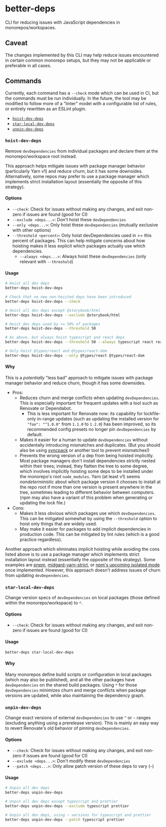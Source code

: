# better-deps

CLI for reducing issues with JavaScript dependencies in monorepos/workspaces.

## Caveat

The changes implemented by this CLI may help reduce issues encountered in certain common monorepo setups, but they may not be applicable or preferable in all cases.

## Commands

Currently, each command has a `--check` mode which can be used in CI, but the commands must be run individually. In the future, the tool may be modified to follow more of a "linter" model with a configurable list of rules, or entirely rewritten as an ESLint plugin.

- [`hoist-dev-deps`](#hoist-dev-deps)
- [`star-local-dev-deps`](#star-local-dev-deps)
- [`unpin-dev-deps`](#unpin-dev-deps)

### `hoist-dev-deps`

Remove `devDependencies` from individual packages and declare them at the monorepo/workspace root instead.

This approach helps mitigate issues with package manager behavior (particularly Yarn v1) and reduce churn, but it has some downsides. Alternatively, some repos may prefer to use a package manager which implements strict installation layout (essentially the opposite of this strategy).

#### Options

- `--check`: Check for issues without making any changes, and exit non-zero if issues are found (good for CI)
- `--exclude <deps...>`: Don't hoist these `devDependencies`
- `--only <deps...>`: Only hoist these `devDependencies` (mutually exclusive with other options)
- `--threshold <percent>`: Only hoist devDependencies used in \>= this percent of packages. This can help mitigate concerns about how hoisting makes it less explicit which packages actually use which dependencies.
  - `--always <deps...>`: Always hoist these `devDependencies` (only relevant with `--threshold`)

#### Usage

```bash
# Hoist all dev deps
better-deps hoist-dev-deps

# Check that no new non-hoisted deps have been introduced
better-deps hoist-dev-deps --check

# Hoist all dev deps except @storybook/html
better-deps hoist-dev-deps --exclude @storybook/html

# Hoist dev deps used by >= 50% of packages
better-deps hoist-dev-deps --threshold 50

# As above, but always hoist typescript and react deps
better-deps hoist-dev-deps --threshold 50 --always typescript react react-dom @types/react @types/react-dom

# Only hoist @types/react and @types/react-dom
better-deps hoist-dev-deps --only @types/react @types/react-dom
```

#### Why

This is a _potentially_ "less bad" approach to mitigate issues with package manager behavior and reduce churn, though it has some downsides.

- Pros:
  - Reduces churn and merge conflicts when updating `devDependencies`. This is especially important for frequent updates with a tool such as Renovate or Dependabot.
    - This is less important for Renovate now: its capability for lockfile-only in-range updates (such as updating the installed version for `"foo": "^1.0.0"` from `1.1.0` to `1.2.0`) has been improved, so its recommended config presets no longer pin `devDependencies` by default.
  - Makes it easier for a human to update `devDependencies` without accidentally introducing mismatches and duplicates. (But you should also be using [syncpack](https://www.npmjs.com/package/syncpack) or another tool to prevent mismatches!)
  - Prevents the wrong version of a dep from being hoisted implicitly. Most package managers don't install dependencies strictly nested within their trees; instead, they flatten the tree to some degree, which involves implicitly hoisting some deps to be installed under the monorepo's root `node_modules`. Yarn (at least v1) seems _nondeterministic_ about which package version it chooses to install at the repo root if more than one version is present anywhere in the tree, sometimes leading to different behavior between computers. (npm may also have a variant of this problem when generating or updating the lock file.)
- Cons:
  - Makes it less obvious which packages use which `devDependencies`. This can be mitigated somewhat by using the `--threshold` option to hoist only things that are widely used.
  - May make it easier for packages to add implicit dependencies in production code. This can be mitigated by lint rules (which is a good practice regardless).

Another approach which eliminates implicit hoisting while avoiding the cons listed above is to use a package manager which implements strict installation layout instead (essentially the opposite of this strategy). Some examples are [pnpm](https://pnpm.io/), [midgard-yarn-strict](https://www.npmjs.com/package/midgard-yarn-strict), or [npm's upcoming isolated mode](https://github.com/npm/rfcs/blob/main/accepted/0042-isolated-mode.md) once implemented. However, this approach doesn't address issues of churn from updating `devDependencies`.

### `star-local-dev-deps`

Change version specs of `devDependencies` on local packages (those defined within the monorepo/workspace) to `*`.

#### Options

- `--check`: Check for issues without making any changes, and exit non-zero if issues are found (good for CI)

#### Usage

```bash
better-deps star-local-dev-deps
```

#### Why

Many monorepos define build scripts or configuration in local packages (which may also be published), and all the other packages have `devDependencies` on the shared build packages. Using `*` for those `devDependencies` minimizes churn and merge conflicts when package versions are updated, while also maintaining the dependency graph.

### `unpin-dev-deps`

Change exact versions of external `devDependencies` to use `^` or `~` ranges (excluding anything using a prerelease version). This is mainly an easy way to revert Renovate's old behavior of pinning `devDependencies`.

#### Options

- `--check`: Check for issues without making any changes, and exit non-zero if issues are found (good for CI)
- `--exclude <deps...>`: Don't modify these `devDependencies`
- `--patch <deps...>`: Only allow patch version of these deps to vary (`~`)

#### Usage

```bash
# Unpin all dev deps
better-deps unpin-dev-deps

# Unpin all dev deps except typescript and prettier
better-deps unpin-dev-deps --exclude typescript prettier

# Unpin all dev deps, using ~ versions for typescript and prettier
better-deps unpin-dev-deps --patch typescript prettier
```
